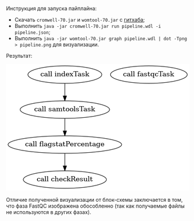 Инструкция для запуска пайплайна:
* Скачать `cromwell-70.jar` и `womtool-70.jar` с [гитхаба](https://github.com/broadinstitute/cromwell/releases/latest);
* Выполнить `java -jar cromwell-70.jar run pipeline.wdl -i pipeline.json`;
* Выполнить `java -jar womtool-70.jar graph pipeline.wdl | dot -Tpng > pipeline.png` для визуализации.

Результат:

![alt text](s2_t3/pipeline.png "Pipeline")

Отличие полученной визуализации от блок-схемы заключается в том, что фаза FastQC изображена обособленно (так как получаемые файлы не используются в других фазах).
